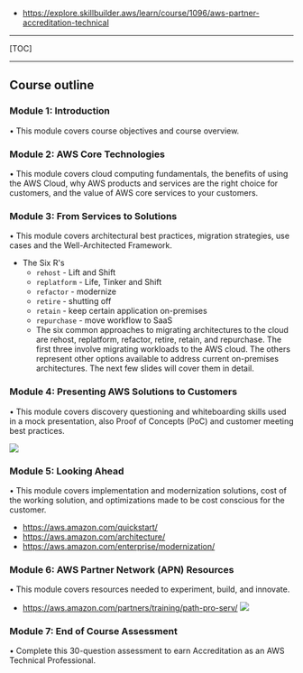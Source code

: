 - https://explore.skillbuilder.aws/learn/course/1096/aws-partner-accreditation-technical

-----

[TOC]

-----

## Course outline

### Module 1: Introduction

• This module covers course objectives and course overview.

### Module 2: AWS Core Technologies

•  This module covers cloud computing fundamentals, the benefits of using the AWS Cloud, why AWS products and services are the right choice for customers, and the value of AWS core services to your customers.

### Module 3: From Services to Solutions

•  This module covers architectural best practices, migration strategies, use cases and the Well-Architected Framework.

- The Six R's
  - `rehost` - Lift and Shift
  - `replatform` - Life, Tinker and Shift
  - `refactor` - modernize
  - `retire` - shutting off
  - `retain` - keep certain application on-premises
  - `repurchase` - move workflow to SaaS
  - The six common approaches to migrating architectures to the cloud are rehost, replatform, refactor, retire, retain, and repurchase.  The first three involve migrating workloads to the AWS cloud.  The others represent other options available to address current on-premises architectures.  The next few slides will cover them in detail.

### Module 4: Presenting AWS Solutions to Customers

•  This module covers discovery questioning and whiteboarding skills used in a mock presentation, also Proof of Concepts (PoC) and customer meeting best practices.

![](https://assets.skillbuilder.aws/files/a/w/aws_prod1_docebosaas_com/1638860400/atdZcKbJ5JIZidBdOVNjIg/tincan/dfb8cee61d1a23b0016992665d6ebad4c3d561b5/mobile/5y50MacPuAS_80_DX2470_DY2470_CX1852_CY741.png)

### Module 5: Looking Ahead

•  This module covers implementation and modernization solutions, cost of the working solution, and optimizations made to be cost conscious for the customer.

- https://aws.amazon.com/quickstart/
- https://aws.amazon.com/architecture/
- https://aws.amazon.com/enterprise/modernization/

### Module 6: AWS Partner Network (APN) Resources

•  This module covers resources needed to experiment, build, and innovate.

- https://aws.amazon.com/partners/training/path-pro-serv/
![](https://d1.awsstatic.com/training-and-certification/Learning_Paths/Learning-Paths_apn-professional-services_vert.81f93afcf81cc7287f35a33f8675277842f3ba95.png)

### Module 7: End of Course Assessment

•  Complete this 30-question assessment to earn Accreditation as an AWS Technical Professional.